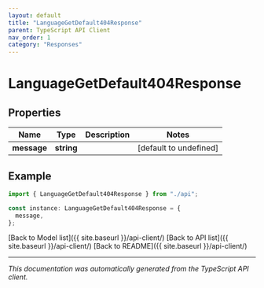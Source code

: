 ```yaml
---
layout: default
title: "LanguageGetDefault404Response"
parent: TypeScript API Client
nav_order: 1
category: "Responses"
---
```


# LanguageGetDefault404Response

## Properties

| Name        | Type       | Description | Notes                  |
| ----------- | ---------- | ----------- | ---------------------- |
| **message** | **string** |             | [default to undefined] |

## Example

```typescript
import { LanguageGetDefault404Response } from "./api";

const instance: LanguageGetDefault404Response = {
  message,
};
```

[Back to Model list]({{ site.baseurl }}/api-client/) [Back to API list]({{ site.baseurl }}/api-client/) [Back to README]({{ site.baseurl }}/api-client/)

---

_This documentation was automatically generated from the TypeScript API client._
